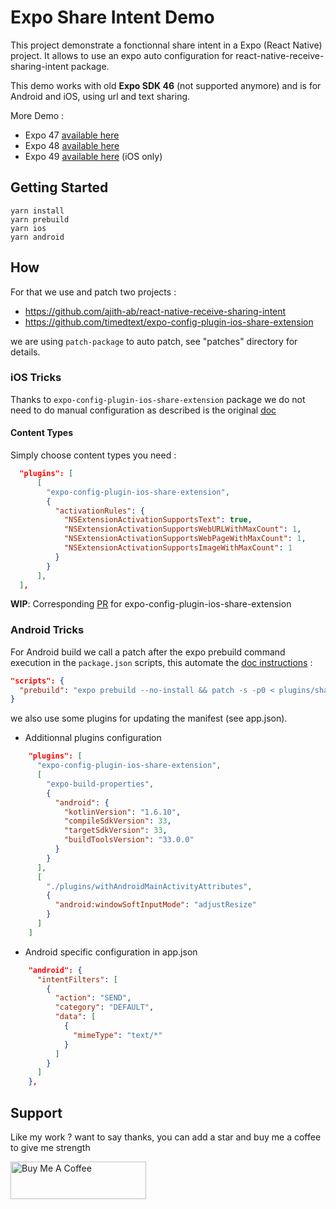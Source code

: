 # Expo Share Intent Demo

This project demonstrate a fonctionnal share intent in a Expo (React Native) project. It allows to use an expo auto configuration for react-native-receive-sharing-intent package.

This demo works with old **Expo SDK 46** (not supported anymore) and is for Android and iOS, using url and text sharing.

More Demo :

- Expo 47 [available here](https://github.com/achorein/expo-share-intent-demo/tree/expo47)
- Expo 48 [available here](https://github.com/achorein/expo-share-intent-demo/tree/expo48)
- Expo 49 [available here](https://github.com/achorein/expo-share-intent-demo/tree/expo49) (iOS only)

## Getting Started

```
yarn install
yarn prebuild
yarn ios
yarn android
```

## How

For that we use and patch two projects :

- https://github.com/ajith-ab/react-native-receive-sharing-intent
- https://github.com/timedtext/expo-config-plugin-ios-share-extension

we are using `patch-package` to auto patch, see "patches" directory for details.

### iOS Tricks

Thanks to `expo-config-plugin-ios-share-extension` package we do not need to do manual configuration as described is the original [doc](https://ajith-ab.github.io/react-native-receive-sharing-intent/docs/ios)

#### Content Types

Simply choose content types you need :

```json
  "plugins": [
      [
        "expo-config-plugin-ios-share-extension",
        {
          "activationRules": {
            "NSExtensionActivationSupportsText": true,
            "NSExtensionActivationSupportsWebURLWithMaxCount": 1,
            "NSExtensionActivationSupportsWebPageWithMaxCount": 1,
            "NSExtensionActivationSupportsImageWithMaxCount": 1
          }
        }
      ],
  ],
```

**WIP**: Corresponding [PR](https://github.com/timedtext/expo-config-plugin-ios-share-extension/pull/11) for expo-config-plugin-ios-share-extension

### Android Tricks

For Android build we call a patch after the expo prebuild command execution in the `package.json` scripts, this automate the [doc instructions](https://ajith-ab.github.io/react-native-receive-sharing-intent/docs/android/) :

```json
"scripts": {
  "prebuild": "expo prebuild --no-install && patch -s -p0 < plugins/share-extension-patch-android.diff"
}
```

we also use some plugins for updating the manifest (see app.json).

- Additionnal plugins configuration

```json
    "plugins": [
      "expo-config-plugin-ios-share-extension",
      [
        "expo-build-properties",
        {
          "android": {
            "kotlinVersion": "1.6.10",
            "compileSdkVersion": 33,
            "targetSdkVersion": 33,
            "buildToolsVersion": "33.0.0"
          }
        }
      ],
      [
        "./plugins/withAndroidMainActivityAttributes",
        {
          "android:windowSoftInputMode": "adjustResize"
        }
      ]
    ]
```

- Android specific configuration in app.json

```json
    "android": {
      "intentFilters": [
        {
          "action": "SEND",
          "category": "DEFAULT",
          "data": [
            {
              "mimeType": "text/*"
            }
          ]
        }
      ]
    },
```

## Support

Like my work ? want to say thanks, you can add a star and buy me a coffee to give me strength

<a href="https://www.buymeacoffee.com/achorein" target="_blank"><img src="https://cdn.buymeacoffee.com/buttons/v2/default-yellow.png" alt="Buy Me A Coffee" style="height: 60px !important;width: 217px !important;" ></a>

